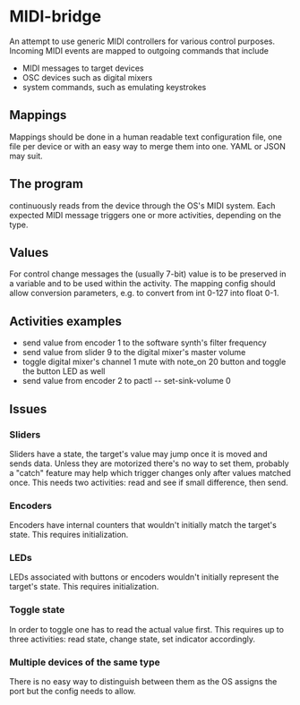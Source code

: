 # MIDI-bridge

An attempt to use generic MIDI controllers for various control purposes. Incoming MIDI events are mapped to outgoing commands that include

* MIDI messages to target devices
* OSC devices such as digital mixers
* system commands, such as emulating keystrokes

## Mappings 
Mappings should be done in a human readable text configuration file, one file per device or with an easy way to merge them into one. YAML or JSON may suit.

## The program 
continuously reads from the device through the OS's MIDI system. Each expected MIDI message triggers one or more activities, depending on the type. 

## Values
For control change messages the (usually 7-bit) value is to be preserved in a variable and to be used within the activity. The mapping config should allow conversion parameters, e.g. to convert from int 0-127 into float 0-1.

## Activities examples

* send value from encoder 1 to the software synth's filter frequency
* send value from slider 9 to the digital mixer's master volume
* toggle digital mixer's channel 1 mute with note_on 20 button and toggle the button LED as well
* send value from encoder 2 to pactl -- set-sink-volume 0

## Issues

### Sliders
Sliders have a state, the target's value may jump once it is moved and sends data. Unless they are motorized there's no way to set them, probably a "catch" feature may help which trigger changes only after values matched once. This needs two activities: read and see if small difference, then send.

### Encoders
Encoders have internal counters that wouldn't initially match the target's state. This requires initialization.

### LEDs
LEDs associated with buttons or encoders wouldn't initially represent the target's state. This requires initialization. 

### Toggle state
In order to toggle one has to read the actual value first. This requires up to three activities: read state, change state, set indicator accordingly.

### Multiple devices of the same type
There is no easy way to distinguish between them as the OS assigns the port but the config needs to allow.
